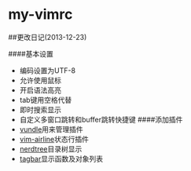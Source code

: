 my-vimrc
========

##更改日记(2013-12-23)

####基本设置
+ 编码设置为UTF-8
+ 允许使用鼠标
+ 开启语法高亮
+ tab键用空格代替
+ 即时搜索显示
+ 自定义多窗口跳转和buffer跳转快捷键
####添加插件
+ [vundle](https://github.com/gmarik/vundle)用来管理插件
+ [vim-airline](https://github.com/bling/vim-airline)状态行插件
+ [nerdtree](https://github.com/scrooloose/nerdtree)目录树显示
+ [tagbar](https://github.com/majutsushi/tagbar)显示函数及对象列表
